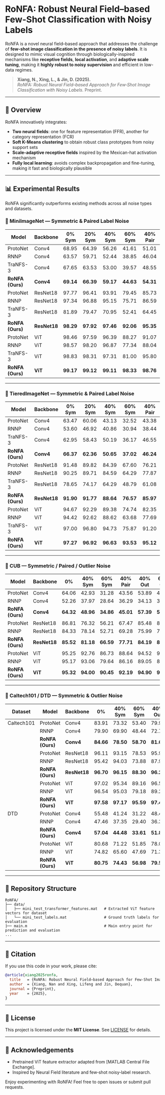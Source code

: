 # RoNFA: Robust Neural Field–based Few-Shot Classification with Noisy Labels

RoNFA is a novel neural field–based approach that addresses the challenge of **few-shot image classification in the presence of noisy labels**. It is designed to mimic visual cognition through biologically-inspired mechanisms like **receptive fields**, **local activation**, and **adaptive scale tuning**, making it **highly robust to noisy supervision** and efficient in low-data regimes.

> **Xiang, N., Xing, L., & Jin, D. (2025).**  
> *RoNFA: Robust Neural Field–based Approach for Few‐Shot Image Classification with Noisy Labels*. Preprint.

---

## 🧠 Overview

RoNFA innovatively integrates:
- **Two neural fields**: one for feature representation (FFR), another for category representation (FCR)
- **Soft K-Means clustering** to obtain robust class prototypes from noisy support sets
- **Scale-adaptive receptive fields** inspired by the Mexican-hat activation mechanism
- **Fully local learning**: avoids complex backpropagation and fine-tuning, making it fast and biologically plausible

---

## 📊 Experimental Results

RoNFA significantly outperforms existing methods across all noise types and datasets.

### 🔹 MiniImageNet — Symmetric & Paired Label Noise

| Model            | Backbone     | 0% Sym    | 20% Sym   | 40% Sym   | 60% Sym   | 40% Pair  |
| ---------------- | ------------ | --------- | --------- | --------- | --------- | --------- |
| ProtoNet         | Conv4        | 68.95     | 64.39     | 56.26     | 41.61     | 51.01     |
| RNNP             | Conv4        | 63.57     | 59.71     | 52.44     | 38.85     | 46.04     |
| TraNFS-3         | Conv4        | 67.65     | 63.53     | 53.00     | 39.57     | 48.55     |
| **RoNFA (Ours)** | **Conv4**    | **69.14** | **66.39** | **59.17** | **44.63** | **54.31** |
| ProtoNet         | ResNet18     | 97.77     | 96.41     | 93.91     | 79.45     | 85.73     |
| RNNP             | ResNet18     | 97.34     | 96.88     | 95.15     | 75.71     | 86.59     |
| TraNFS-3         | ResNet18     | 81.89     | 79.47     | 70.95     | 52.41     | 64.45     |
| **RoNFA (Ours)** | **ResNet18** | **98.29** | **97.92** | **97.46** | **92.06** | **95.35** |
| ProtoNet         | ViT          | 98.46     | 97.59     | 96.39     | 88.27     | 91.07     |
| RNNP             | ViT          | 98.57     | 98.20     | 96.87     | 77.34     | 88.04     |
| TraNFS-3         | ViT          | 98.83     | 98.31     | 97.31     | 81.00     | 95.80     |
| **RoNFA (Ours)** | **ViT**      | **99.17** | **99.12** | **99.11** | **98.33** | **98.76** |

---

### 🔹 TieredImageNet — Symmetric & Paired Label Noise

| Model            | Backbone     | 0% Sym    | 20% Sym   | 40% Sym   | 60% Sym   | 40% Pair  |
| ---------------- | ------------ | --------- | --------- | --------- | --------- | --------- |
| ProtoNet         | Conv4        | 63.47     | 60.06     | 43.13     | 32.52     | 43.38     |
| RNNP             | Conv4        | 53.60     | 46.92     | 40.86     | 30.94     | 38.44     |
| TraNFS-3         | Conv4        | 62.95     | 58.43     | 50.19     | 36.17     | 46.55     |
| **RoNFA (Ours)** | **Conv4**    | **66.37** | **62.36** | **50.65** | **37.02** | **46.24** |
| ProtoNet         | ResNet18     | 91.48     | 89.82     | 84.39     | 67.60     | 76.21     |
| RNNP             | ResNet18     | 90.25     | 89.71     | 84.59     | 64.29     | 77.87     |
| TraNFS-3         | ResNet18     | 78.65     | 74.17     | 64.29     | 48.79     | 61.08     |
| **RoNFA (Ours)** | **ResNet18** | **91.90** | **91.77** | **88.64** | **76.57** | **85.97** |
| ProtoNet         | ViT          | 94.67     | 92.29     | 89.38     | 74.74     | 82.35     |
| RNNP             | ViT          | 94.42     | 92.62     | 88.62     | 63.68     | 77.69     |
| TraNFS-3         | ViT          | 97.00     | 96.80     | 94.73     | 75.87     | 91.20     |
| **RoNFA (Ours)** | **ViT**      | **97.27** | **96.92** | **96.63** | **93.53** | **95.12** |

---

### 🔹 CUB — Symmetric / Paired / Outlier Noise

| Model            | Backbone     | 0%        | 40% Sym   | 60% Sym   | 40% Pair  | 40% Out   | 60% Out   |
| ---------------- | ------------ | --------- | --------- | --------- | --------- | --------- | --------- |
| ProtoNet         | Conv4        | 64.06     | 42.93     | 31.28     | 43.56     | 53.89     | 48.41     |
| RNNP             | Conv4        | 52.26     | 37.97     | 28.64     | 36.29     | 34.13     | 32.34     |
| **RoNFA (Ours)** | **Conv4**    | **64.32** | **48.96** | **34.86** | **45.01** | **57.39** | **53.12** |
| ProtoNet         | ResNet18     | 86.81     | 76.32     | 56.21     | 67.47     | 85.48     | 82.49     |
| RNNP             | ResNet18     | 84.33     | 78.14     | 52.71     | 69.28     | 75.99     | 75.44     |
| **RoNFA (Ours)** | **ResNet18** | **85.52** | **81.18** | **66.59** | **77.71** | **84.19** | **83.07** |
| ProtoNet         | ViT          | 95.25     | 92.76     | 86.73     | 88.64     | 94.52     | 93.74     |
| RNNP             | ViT          | 95.17     | 93.06     | 79.64     | 86.16     | 89.05     | 87.89     |
| **RoNFA (Ours)** | **ViT**      | **95.32** | **94.00** | **90.45** | **92.19** | **94.90** | **94.00** |

---

### 🔹 Caltech101 / DTD — Symmetric & Outlier Noise

| Dataset    | Model            | Backbone     | 0%        | 40% Sym   | 60% Sym   | 40% Out   | 60% Out   |
|------------| ---------------- | ------------ | --------- | --------- | --------- | --------- | --------- |
| Caltech101 | ProtoNet         | Conv4        | 83.91     | 73.32     | 53.40     | 79.92     | 78.11     |
|            | RNNP             | Conv4        | 79.90     | 69.90     | 48.44     | 72.74     | 73.77     |
|            | **RoNFA (Ours)** | **Conv4**    | **84.66** | **78.50** | **58.70** | **81.65** | **81.22** |
|            | ProtoNet         | ResNet18     | 96.11     | 93.15     | 78.53     | 95.92     | 94.30     |
|            | RNNP             | ResNet18     | 95.42     | 94.03     | 73.88     | 87.98     | 87.90     |
|            | **RoNFA (Ours)** | **ResNet18** | **96.70** | **96.15** | **88.30** | **96.28** | **95.58** |
|            | ProtoNet         | ViT          | 97.02     | 95.34     | 89.16     | 96.51     | 94.98     |
|            | RNNP             | ViT          | 96.54     | 95.03     | 79.18     | 89.25     | 88.51     |
|            | **RoNFA (Ours)** | **ViT**      | **97.58** | **97.17** | **95.59** | **97.49** | **96.74** |
|    DTD     | ProtoNet         | Conv4        | 55.48     | 41.24     | 31.22     | 48.44     | 42.89     |
|            | RNNP             | Conv4        | 47.46     | 37.35     | 29.40     | 36.37     | 37.32     |
|            | **RoNFA (Ours)** | **Conv4**    | **57.04** | **44.48** | **33.61** | **51.88** | **49.07** |
|            | ProtoNet         | ViT          | 80.68     | 71.22     | 51.85     | 78.01     | 73.89     |
|            | RNNP             | ViT          | 74.82     | 65.60     | 47.69     | 71.32     | 69.80     |
|            | **RoNFA (Ours)** | **ViT**      | **80.75** | **74.43** | **56.98** | **79.59** | **76.45** |

---

## 📁 Repository Structure

```text
RoNFA/
├── data/
│   ├── mini_test_transformer_features.mat   # Extracted ViT feature vectors for dataset
│   └── mini_test_labels.mat                 # Ground truth labels for evaluation
├── main.m                                   # Main entry point for prediction and evaluation
...
```

---

## 📖 Citation

If you use this code in your work, please cite:

```bibtex
@article{xiang2025ronfa,
  title   = {RoNFA: Robust Neural Field–based Approach for Few‐Shot Image Classification with Noisy Labels},
  author  = {Xiang, Nan and Xing, Lifeng and Jin, Dequan},
  journal = {Preprint},
  year    = {2025},
}
```

---

## 📜 License

This project is licensed under the **MIT License**. See [LICENSE](LICENSE) for details.

---

## 🙏 Acknowledgements

- Pretrained ViT feature extractor adapted from [MATLAB Central File Exchange].  
- Inspired by Neural Field literature and few‐shot noisy‐label research.

Enjoy experimenting with RoNFA! Feel free to open issues or submit pull requests.